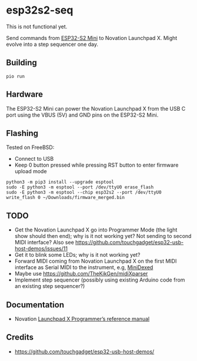 # esp32s2-seq

This is not functional yet.

Send commands from [ESP32-S2 Mini](https://www.wemos.cc/en/latest/s2/s2_mini.html) to Novation Launchpad X. Might evolve into a step sequencer one day.

## Building

```
pio run
```

## Hardware

The ESP32-S2 Mini can power the Novation Launchpad X from the USB C port using the VBUS (5V) and GND pins on the ESP32-S2 Mini.

## Flashing

Tested on FreeBSD:

* Connect to USB
* Keep 0 button pressed while pressing RST button to enter firmware upload mode

```
python3 -m pip3 install --upgrade esptool
sudo -E python3 -m esptool --port /dev/ttyU0 erase_flash
sudo -E python3 -m esptool --chip esp32s2 --port /dev/ttyU0 write_flash 0 ~/Downloads/firmware_merged.bin
```

## TODO

* Get the Novation Launchpad X go into Programmer Mode (the light show should then end); why is it not working yet? Not sending to second MIDI interface? Also see https://github.com/touchgadget/esp32-usb-host-demos/issues/11
* Get it to blink some LEDs; why is it not working yet?
* Forward MIDI coming from Novation Launchpad X on the first MIDI interface as Serial MIDI to the instrument, e.g, [MiniDexed](https://github.com/probonopd/MiniDexed/)
* Maybe use https://github.com/TheKikGen/midiXparser
* Implement step sequencer (possibly using existing Arduino code from an existing step sequencer?)

## Documentation

* Novation [Launchpad X Programmer’s reference manual](https://fael-downloads-prod.focusrite.com/customer/prod/s3fs-public/downloads/Launchpad%20X%20-%20Programmers%20Reference%20Manual.pdf)

## Credits

* https://github.com/touchgadget/esp32-usb-host-demos/